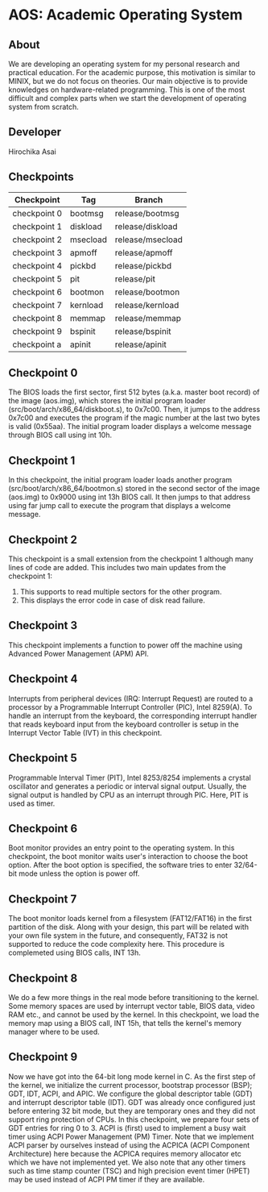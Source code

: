 # AOS: Academic Operating System

## About
We are developing an operating system for my personal research
and practical education.
For the academic purpose, this motivation is similar to MINIX,
but we do not focus on theories.
Our main objective is to provide knowledges on hardware-related
programming.  This is one of the most difficult and complex parts
when we start the development of operating system from scratch.

## Developer
Hirochika Asai

## Checkpoints
| Checkpoint   | Tag      | Branch           |
| ------------ | -------- | ---------------- |
| checkpoint 0 | bootmsg  | release/bootmsg  |
| checkpoint 1 | diskload | release/diskload |
| checkpoint 2 | msecload | release/msecload |
| checkpoint 3 | apmoff   | release/apmoff   |
| checkpoint 4 | pickbd   | release/pickbd   |
| checkpoint 5 | pit      | release/pit      |
| checkpoint 6 | bootmon  | release/bootmon  |
| checkpoint 7 | kernload | release/kernload |
| checkpoint 8 | memmap   | release/memmap   |
| checkpoint 9 | bspinit  | release/bspinit  |
| checkpoint a | apinit   | release/apinit  |

## Checkpoint 0
The BIOS loads the first sector, first 512 bytes (a.k.a. master boot record)
of the image (aos.img),
which stores the initial program loader (src/boot/arch/x86_64/diskboot.s),
to 0x7c00.
Then, it jumps to the address 0x7c00 and executes the program
if the magic number at the last two bytes is valid (0x55aa).
The initial program loader displays a welcome message through BIOS call
using int 10h.

## Checkpoint 1
In this checkpoint, the initial program loader loads
another program (src/boot/arch/x86_64/bootmon.s) stored
in the second sector of the image (aos.img) to 0x9000
using int 13h BIOS call.
It then jumps to that address using far jump call
to execute the program that displays a welcome message.

## Checkpoint 2
This checkpoint is a small extension from the checkpoint 1 although
many lines of code are added.
This includes two main updates from the checkpoint 1:
1) This supports to read multiple sectors for the other program.
2) This displays the error code in case of disk read failure.

## Checkpoint 3
This checkpoint implements a function to power off the machine
using Advanced Power Management (APM) API.

## Checkpoint 4
Interrupts from peripheral devices (IRQ: Interrupt Request)
are routed to a processor
by a Programmable Interrupt Controller (PIC), Intel 8259(A).
To handle an interrupt from the keyboard,
the corresponding interrupt handler that reads keyboard input
from the keyboard controller
is setup in the Interrupt Vector Table (IVT) in this checkpoint.

## Checkpoint 5
Programmable Interval Timer (PIT), Intel 8253/8254
implements a crystal oscillator
and generates a periodic or interval signal output.
Usually, the signal output is handled by CPU as an interrupt through PIC.
Here, PIT is used as timer.

## Checkpoint 6
Boot monitor provides an entry point to the operating system.
In this checkpoint, the boot monitor waits user's interaction
to choose the boot option.
After the boot option is specified,
the software tries to enter 32/64-bit mode unless the option is power off.

## Checkpoint 7
The boot monitor loads kernel from a filesystem (FAT12/FAT16)
in the first partition of the disk.
Along with your design, this part will be related with your own file system
in the future, and consequently, FAT32 is not supported
to reduce the code complexity here.
This procedure is complemeted using BIOS calls, INT 13h.

## Checkpoint 8
We do a few more things in the real mode before transitioning to the kernel.
Some memory spaces are used by interrupt vector table, BIOS data, video RAM etc.,
and cannot be used by the kernel.
In this checkpoint, we load the memory map using a BIOS call, INT 15h,
that tells the kernel's memory manager where to be used.

## Checkpoint 9
Now we have got into the 64-bit long mode kernel in C.
As the first step of the kernel, we initialize the current processor,
bootstrap processor (BSP); GDT, IDT, ACPI, and APIC.
We configure the global descriptor table (GDT)
and interrupt descriptor table (IDT).
GDT was already once configured just before entering 32 bit mode,
but they are temporary ones and they did not support ring protection of CPUs.
In this checkpoint, we prepare four sets of GDT entries for ring 0 to 3.
ACPI is (first) used to implement a busy wait timer
using ACPI Power Management (PM) Timer.
Note that we implement ACPI parser by ourselves instead of using
the ACPICA (ACPI Component Architecture) here
because the ACPICA requires memory allocator etc
which we have not implemented yet.
We also note that any other timers such as time stamp counter (TSC)
and high precision event timer (HPET) may be used instead of ACPI PM timer
if they are available.
